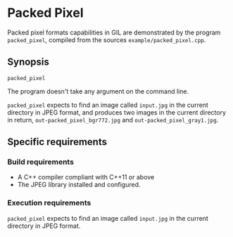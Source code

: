 # Packed Pixel

Packed pixel formats capabilities in GIL are demonstrated by the program `packed_pixel`, compiled from the sources `example/packed_pixel.cpp`.

## Synopsis
`packed_pixel`

The program doesn't take any argument on the command line.

`packed_pixel` expects to find an image called `input.jpg` in the current directory in JPEG format, and produces two images in the current directory in return, `out-packed_pixel_bgr772.jpg` and `out-packed_pixel_gray1.jpg`.

## Specific requirements

### Build requirements
- A C++ compiler compliant with C++11 or above
- The JPEG library installed and configured.

### Execution requirements
`packed_pixel` expects to find an image called `input.jpg` in the current directory in JPEG format.
